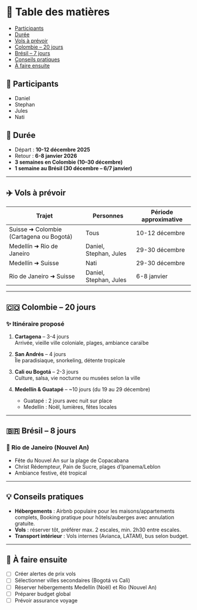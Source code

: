 # 📑 Table des matières

- [Participants](#-participants)
- [Durée](#-durée)
- [Vols à prévoir](#-vols-à-prévoir)
- [Colombie – 20 jours](#-colombie--20-jours)
- [Brésil – 7 jours](#-brésil--7-jours)
- [Conseils pratiques](#-conseils-pratiques)
- [À faire ensuite](#-à-faire-ensuite)

## 👥 Participants
- Daniel
- Stephan
- Jules
- Nati

## 📅 Durée
- Départ : **10-12 décembre 2025**
- Retour : **6-8 janvier 2026**
- **3 semaines en Colombie (10–30 décembre)**
- **1 semaine au Brésil (30 décembre – 6/7 janvier)**

---

## ✈️ Vols à prévoir
<table>
  <thead>
    <tr>
      <th>Trajet</th>
      <th>Personnes</th>
      <th>Période approximative</th>
    </tr>
  </thead>
  <tbody>
    <tr>
      <td>Suisse ➜ Colombie (Cartagena ou Bogotá)</td>
      <td>Tous</td>
      <td>10-12 décembre</td>
    </tr>
    <tr>
      <td>Medellín ➜ Rio de Janeiro</td>
      <td>Daniel, Stephan, Jules</td>
      <td>29-30 décembre</td>
    </tr>
    <tr>
      <td>Medellín ➜ Suisse</td>
      <td>Nati</td>
      <td>29-30 décembre</td>
    </tr>
    <tr>
      <td>Rio de Janeiro ➜ Suisse</td>
      <td>Daniel, Stephan, Jules</td>
      <td>6-8 janvier</td>
    </tr>
  </tbody>
</table>

---

## 🇨🇴 Colombie – 20 jours

### ✨ Itinéraire proposé

1. **Cartagena** – 3-4 jours  
   Arrivée, vieille ville coloniale, plages, ambiance caraïbe

2. **San Andrés** – 4 jours  
   Île paradisiaque, snorkeling, détente tropicale

3. **Cali ou Bogotá** – 2-3 jours  
   Culture, salsa, vie nocturne ou musées selon la ville

4. **Medellín & Guatapé** – ~10 jours (du 19 au 29 décembre)  
   - Guatapé : 2 jours avec nuit sur place  
   - Medellín : Noël, lumières, fêtes locales

---

## 🇧🇷 Brésil – 8 jours

### 🎉 Rio de Janeiro (Nouvel An)
- Fête du Nouvel An sur la plage de Copacabana
- Christ Rédempteur, Pain de Sucre, plages d’Ipanema/Leblon
- Ambiance festive, été tropical

---

## 💡 Conseils pratiques

- **Hébergements** : Airbnb populaire pour les maisons/appartements complets, Booking pratique pour hôtels/auberges avec annulation gratuite.
- **Vols** : réserver tôt, préférer max. 2 escales, min. 2h30 entre escales.
- **Transport intérieur** : Vols internes (Avianca, LATAM), bus selon budget.

---

## 📌 À faire ensuite
- [ ] Créer alertes de prix vols
- [ ] Sélectionner villes secondaires (Bogotá vs Cali)
- [ ] Réserver hébergements Medellín (Noël) et Rio (Nouvel An)
- [ ] Préparer budget global
- [ ] Prévoir assurance voyage
